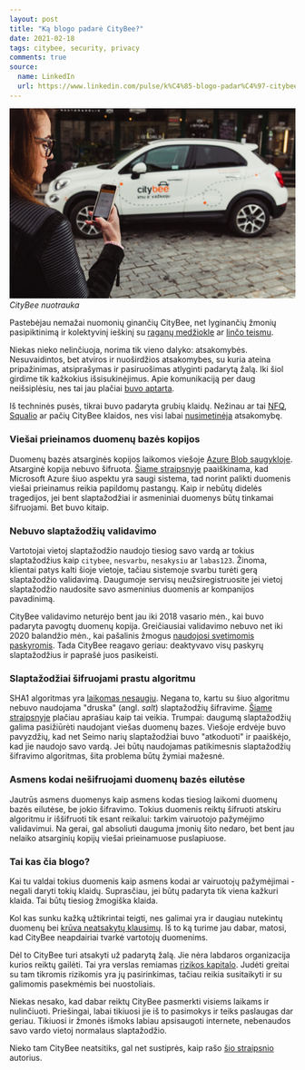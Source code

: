 ```yaml
---
layout: post
title: "Ką blogo padarė CityBee?"
date: 2021-02-18
tags: citybee, security, privacy
comments: true
source:
  name: LinkedIn
  url: https://www.linkedin.com/pulse/k%C4%85-blogo-padar%C4%97-citybee-ernestas-narmontas--1c/
---
```


![CityBee](/images/2021/citybee-automobilis.jpg)
*CityBee nuotrauka*

Pastebėjau nemažai nuomonių ginančių CityBee, net lyginančių žmonių pasipiktinimą
ir kolektyvinį ieškinį su [raganų medžiokle](https://www.linkedin.com/pulse/kolektyvinis-ie%C5%A1kinys-kuriam-nepritariu-paulius-avizinis)
ar [linčo teismu](https://www.linkedin.com/pulse/citybee-lin%25C4%258Do-teismo-vertinimas-gvidas-kontautas).

Niekas nieko nelinčiuoja, norima tik vieno dalyko: atsakomybės.
Nesuvaidintos, bet atviros ir nuoširdžios atsakomybes, su kuria ateina pripažinimas, atsiprašymas ir pasiruošimas atlyginti padarytą žalą.
Iki šiol girdime tik kažkokius išsisukinėjimus.
Apie komunikaciją per daug neišsiplėsiu, nes tai jau plačiai
[buvo aptarta](https://www.linkedin.com/pulse/pam%25C4%2585stymai-apie-citybee-duomen%25C5%25B3-nutek%25C4%2597jim%25C4%2585-marius-vitkevi%25C4%258Dius).

Iš techninės pusės, tikrai buvo padaryta grubių klaidų.
Nežinau ar tai [NFQ](https://www.nfq.lt/musu-darbai-industriju-patirtis/citybee),
[Squalio](https://squalio.com/stories/citybee/) ar pačių CityBee klaidos, nes visi labai [nusimetinėja](https://squalio.com/stories/citybee/) atsakomybę.

### Viešai prieinamos duomenų bazės kopijos
Duomenų bazės atsarginės kopijos laikomos viešoje
[Azure Blob saugykloje](https://www.linkedin.com/feed/update/urn:li:activity:6767537488685748225).
Atsarginė kopija nebuvo šifruota.
[Šiame straipsnyje](https://www.linkedin.com/pulse/citybee-duomen%C5%B3-nutek%C4%97jimas-ir-azure-rimvydas-velykis) paaiškinama,
kad Microsoft Azure šiuo aspektu yra saugi sistema, tad norint palikti duomenis viešai prieinamus reikia papildomų pastangų.
Kaip ir nebūtų didelės tragedijos, jei bent slaptažodžiai ir asmeniniai duomenys būtų tinkamai šifruojami. Bet buvo kitaip.

### Nebuvo slaptažodžių validavimo
Vartotojai vietoj slaptažodžio naudojo tiesiog savo vardą ar tokius slaptažodžius kaip `citybee`, `nesvarbu`, `nesakysiu` ar `labas123`.
Žinoma, klientai patys kalti šioje vietoje, tačiau sistemoje svarbu turėti gerą slaptažodžio validavimą.
Daugumoje servisų neužsiregistruosite jei vietoj slaptažodžio naudosite savo asmeninius duomenis ar kompanijos pavadinimą.

CityBee validavimo neturėjo bent jau iki 2018 vasario mėn., kai buvo padaryta pavogtų duomenų kopija.
Greičiausiai validavimo nebuvo net iki 2020 balandžio mėn., kai pašalinis žmogus
[naudojosi svetimomis paskyromis](https://www.lrytas.lt/auto/radaras/2020/04/24/news/sulaikytas-asmuo-galimai-jungesis-prie-svetimu-citybee-paskyru-14632643/).
Tada CityBee reagavo geriau: deaktyvavo visų paskyrų slaptažodžius ir paprašė juos pasikeisti.

### Slaptažodžiai šifruojami prastu algoritmu
SHA1 algoritmas yra [laikomas nesaugiu](https://www.computerworld.com/article/3173616/the-sha1-hash-function-is-now-completely-unsafe.html).
Negana to, kartu su šiuo algoritmu nebuvo naudojama "druska" (angl. *salt*) slaptažodžių šifravime.
[Šiame straipsnyje](/lt/kaip-veikia-slaptazodziai-ir-ispejimas-citybee-klientams) plačiau aprašiau kaip tai veikia.
Trumpai: daugumą slaptažodžių galima pasižiūrėti naudojant viešas duomenų bazes.
Viešoje erdvėje buvo pavyzdžių, kad net Seimo narių slaptažodžiai buvo "atkoduoti" ir paaiškėjo, kad jie naudojo savo vardą.
Jei būtų naudojamas patikimesnis slaptažodžių šifravimo algoritmas, šita problema būtų žymiai mažesnė.

### Asmens kodai nešifruojami duomenų bazės eilutėse
Jautrūs asmens duomenys kaip asmens kodas tiesiog laikomi duomenų bazės eilutėse, be jokio šifravimo.
Tokius duomenis reiktų šifruoti atskiru algoritmu ir iššifruoti tik esant reikalui: tarkim vairuotojo pažymėjimo validavimui.
Na gerai, gal absoliuti dauguma įmonių šito nedaro, bet bent jau nelaiko atsarginių kopijų viešai prieinamuose puslapiuose.

### Tai kas čia blogo?
Kai tu valdai tokius duomenis kaip asmens kodai ar vairuotojų pažymėjimai - negali daryti tokių klaidų.
Suprasčiau, jei būtų padaryta tik viena kažkuri klaida. Tai būtų tiesiog žmogiška klaida.

Kol kas sunku kažką užtikrintai teigti, nes galimai yra ir daugiau nutekintų duomenų bei
[krūva neatsakytų klausimų](https://www.linkedin.com/pulse/citybeeleaks-lik%25C4%2599-klausimai-artur-or%25C5%25A1evski).
Iš to ką turime jau dabar, matosi, kad CityBee neapdairiai tvarkė vartotojų duomenims.

Dėl to CityBee turi atsakyti už padarytą žalą. Jie nėra labdaros organizacija kurios reiktų gailėti.
Tai yra verslas remiamas [rizikos kapitalo](https://www.crunchbase.com/funding_round/citybee-719c-series-unknown--ecbc5139).
Judėti greitai su tam tikromis rizikomis yra jų pasirinkimas, tačiau reikia susitaikyti ir su galimomis pasekmėmis bei nuostoliais.

Niekas nesako, kad dabar reiktų CityBee pasmerkti visiems laikams ir nulinčiuoti.
Priešingai, labai tikiuosi jie iš to pasimokys ir teiks paslaugas dar geriau.
Tikiuosi ir žmonės išmoks labiau apsisaugoti internete, nebenaudos savo vardo vietoj normalaus slaptažodžio.

Nieko tam CityBee neatsitiks, gal net sustiprės, kaip rašo
[šio straipsnio](https://www.linkedin.com/pulse/%25C4%25AFvyko-priva%25C4%258Di%25C5%25B3-asmen%25C5%25B3-duomen%25C5%25B3-vagyst%25C4%2597-labai-gerai-liaudanskas) autorius.
